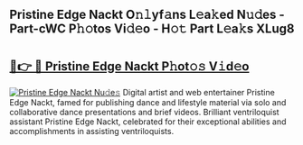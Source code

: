 ## Pristine Edge Nackt O𝚗𝚕yf𝚊ns L𝚎a𝚔ed N𝚞𝚍es - Part-cWC P𝚑𝚘tos Vi𝚍𝚎o - H𝚘𝚝 Part L𝚎a𝚔s XLug8

# <h2><a href="http://kf0c654.oniu.top/?m=Pristine+Edge+Nackt">🔗👉 🔴 Pristine Edge Nackt P𝚑ot𝚘𝚜 V𝚒d𝚎o</a></h2>

[![Pristine Edge Nackt Nu𝚍e𝚜](https://i.imgur.com/0qMVB7G.gif)](http://kf0c654.oniu.top/?m=Pristine+Edge+Nackt)
Digital artist and web entertainer Pristine Edge Nackt, famed for publishing dance and lifestyle material via solo and collaborative dance presentations and brief videos. Brilliant ventriloquist assistant Pristine Edge Nackt, celebrated for their exceptional abilities and accomplishments in assisting ventriloquists.  
